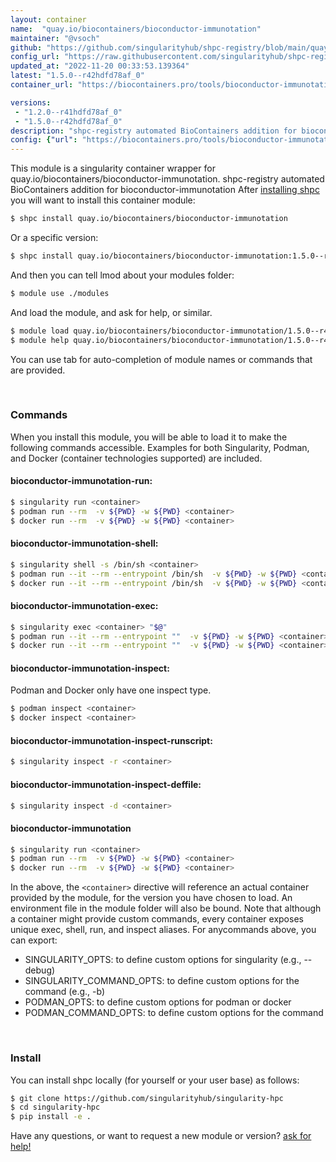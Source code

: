 ```yaml
---
layout: container
name:  "quay.io/biocontainers/bioconductor-immunotation"
maintainer: "@vsoch"
github: "https://github.com/singularityhub/shpc-registry/blob/main/quay.io/biocontainers/bioconductor-immunotation/container.yaml"
config_url: "https://raw.githubusercontent.com/singularityhub/shpc-registry/main/quay.io/biocontainers/bioconductor-immunotation/container.yaml"
updated_at: "2022-11-20 00:33:53.139364"
latest: "1.5.0--r42hdfd78af_0"
container_url: "https://biocontainers.pro/tools/bioconductor-immunotation"

versions:
 - "1.2.0--r41hdfd78af_0"
 - "1.5.0--r42hdfd78af_0"
description: "shpc-registry automated BioContainers addition for bioconductor-immunotation"
config: {"url": "https://biocontainers.pro/tools/bioconductor-immunotation", "maintainer": "@vsoch", "description": "shpc-registry automated BioContainers addition for bioconductor-immunotation", "latest": {"1.5.0--r42hdfd78af_0": "sha256:5c9f001b71021ae9d076a8602c39a19267e2d9c148127fa30b6e4422582655d4"}, "tags": {"1.2.0--r41hdfd78af_0": "sha256:b732c09d77e45f841d3fdf45aa6f56e44e61ed5cd818ac5ea460912c05044e41", "1.5.0--r42hdfd78af_0": "sha256:5c9f001b71021ae9d076a8602c39a19267e2d9c148127fa30b6e4422582655d4"}, "docker": "quay.io/biocontainers/bioconductor-immunotation"}
---
```


This module is a singularity container wrapper for quay.io/biocontainers/bioconductor-immunotation.
shpc-registry automated BioContainers addition for bioconductor-immunotation
After [installing shpc](#install) you will want to install this container module:


```bash
$ shpc install quay.io/biocontainers/bioconductor-immunotation
```

Or a specific version:

```bash
$ shpc install quay.io/biocontainers/bioconductor-immunotation:1.5.0--r42hdfd78af_0
```

And then you can tell lmod about your modules folder:

```bash
$ module use ./modules
```

And load the module, and ask for help, or similar.

```bash
$ module load quay.io/biocontainers/bioconductor-immunotation/1.5.0--r42hdfd78af_0
$ module help quay.io/biocontainers/bioconductor-immunotation/1.5.0--r42hdfd78af_0
```

You can use tab for auto-completion of module names or commands that are provided.

<br>

### Commands

When you install this module, you will be able to load it to make the following commands accessible.
Examples for both Singularity, Podman, and Docker (container technologies supported) are included.

#### bioconductor-immunotation-run:

```bash
$ singularity run <container>
$ podman run --rm  -v ${PWD} -w ${PWD} <container>
$ docker run --rm  -v ${PWD} -w ${PWD} <container>
```

#### bioconductor-immunotation-shell:

```bash
$ singularity shell -s /bin/sh <container>
$ podman run --it --rm --entrypoint /bin/sh  -v ${PWD} -w ${PWD} <container>
$ docker run --it --rm --entrypoint /bin/sh  -v ${PWD} -w ${PWD} <container>
```

#### bioconductor-immunotation-exec:

```bash
$ singularity exec <container> "$@"
$ podman run --it --rm --entrypoint ""  -v ${PWD} -w ${PWD} <container> "$@"
$ docker run --it --rm --entrypoint ""  -v ${PWD} -w ${PWD} <container> "$@"
```

#### bioconductor-immunotation-inspect:

Podman and Docker only have one inspect type.

```bash
$ podman inspect <container>
$ docker inspect <container>
```

#### bioconductor-immunotation-inspect-runscript:

```bash
$ singularity inspect -r <container>
```

#### bioconductor-immunotation-inspect-deffile:

```bash
$ singularity inspect -d <container>
```



#### bioconductor-immunotation

```bash
$ singularity run <container>
$ podman run --rm  -v ${PWD} -w ${PWD} <container>
$ docker run --rm  -v ${PWD} -w ${PWD} <container>
```


In the above, the `<container>` directive will reference an actual container provided
by the module, for the version you have chosen to load. An environment file in the
module folder will also be bound. Note that although a container
might provide custom commands, every container exposes unique exec, shell, run, and
inspect aliases. For anycommands above, you can export:

 - SINGULARITY_OPTS: to define custom options for singularity (e.g., --debug)
 - SINGULARITY_COMMAND_OPTS: to define custom options for the command (e.g., -b)
 - PODMAN_OPTS: to define custom options for podman or docker
 - PODMAN_COMMAND_OPTS: to define custom options for the command

<br>

### Install

You can install shpc locally (for yourself or your user base) as follows:

```bash
$ git clone https://github.com/singularityhub/singularity-hpc
$ cd singularity-hpc
$ pip install -e .
```

Have any questions, or want to request a new module or version? [ask for help!](https://github.com/singularityhub/singularity-hpc/issues)